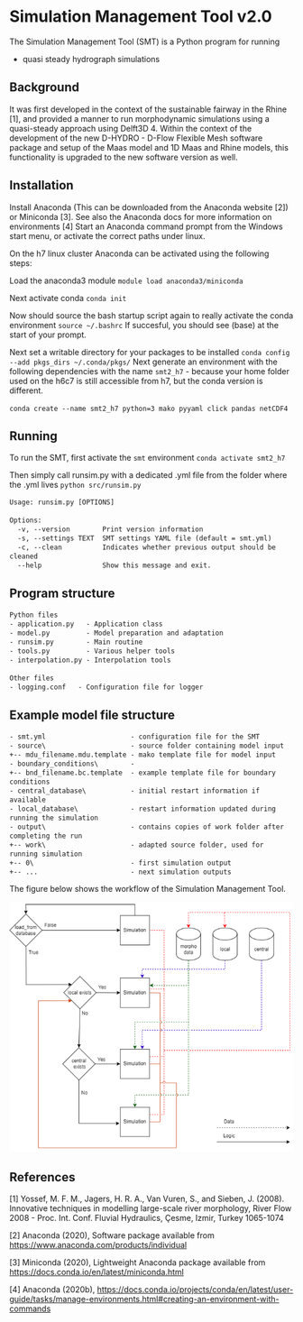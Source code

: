 # Simulation Management Tool v2.0
The Simulation Management Tool (SMT) is a Python program for running 
- quasi steady hydrograph simulations 

## Background 

It was first developed in the context of the sustainable fairway in the Rhine [1], and provided a manner to run morphodynamic simulations using a quasi-steady approach using Delft3D 4. Within the context of the development of the new D-HYDRO - D-Flow Flexible Mesh software package and setup of the Maas model and 1D Maas and Rhine models, this functionality is upgraded to the new software version as well. 

## Installation

Install Anaconda (This can be downloaded from the Anaconda website [2]) or Miniconda [3]. See also the Anaconda docs for more information on environments [4]
Start an Anaconda command prompt from the Windows start menu, or activate the correct paths under linux. 

On the h7 linux cluster Anaconda can be activated using the following steps:

Load the anaconda3 module
 `module load anaconda3/miniconda`

Next activate conda
 `conda init`

Now should source the bash startup script again to really activate the conda environment
 `source ~/.bashrc`
If succesful, you should see (base) at the start of your prompt.

Next set a writable directory for your packages to be installed
 `conda config --add pkgs_dirs ~/.conda/pkgs/`
Next generate an environment with the following dependencies with the name `smt2_h7` - because your home folder used on the h6c7 is still accessible from h7, but the conda version is different.

 `conda create --name smt2_h7 python=3 mako pyyaml click pandas netCDF4`

<!--
To run the simulation use the start_h7.sh script

 `./start_h7.sh`  
Thats it - your model should now run.

Some of the example simulations require extra packages. To install these run the following commands: 
 `conda activate smt2`  
 `conda install geopandas`
 `conda install matplotlib`
--> 

## Running 
To run the SMT, first activate the `smt` environment
 `conda activate smt2_h7`

Then simply call runsim.py with a dedicated .yml file from the folder where the .yml lives
 `python src/runsim.py` 

```
Usage: runsim.py [OPTIONS]

Options:
  -v, --version        Print version information
  -s, --settings TEXT  SMT settings YAML file (default = smt.yml)
  -c, --clean          Indicates whether previous output should be cleaned
  --help               Show this message and exit.
```

<!-- A batch script is included which can be adapted to your preference - run_delft3d_smt.[bat/sh] to start your simulation --> 

## Program structure

```
Python files 
- application.py   - Application class 
- model.py         - Model preparation and adaptation
- runsim.py        - Main routine
- tools.py         - Various helper tools
- interpolation.py - Interpolation tools 

Other files 
- logging.conf   - Configuration file for logger 
```
## Example model file structure

```
- smt.yml                     - configuration file for the SMT
- source\                     - source folder containing model input
+-- mdu_filename.mdu.template - mako template file for model input
- boundary_conditions\        - 
+-- bnd_filename.bc.template  - example template file for boundary conditions  
- central_database\           - initial restart information if available
- local_database\             - restart information updated during running the simulation
- output\                     - contains copies of work folder after completing the run
+-- work\                     - adapted source folder, used for running simulation
+-- 0\                        - first simulation output 
+-- ...                       - next simulation outputs

```

The figure below shows the workflow of the Simulation Management Tool. 

![A graph showing the workflow when using the Simulation Management Tool](assets/SMTv2.drawio.png "Simulation Workflow")


<!-- 
## Example simulations

In the examples folder you may find the following examples
- ex1    - quasi-steady-hydrograph hydrodynamic simulation 
- ex2    - quasi-steady-hydrograph morphodynamic simulation 
- ex3    - simulation-list hydrodynamic simulation for calibration 30 degree run Malone and Parr (2008) [3], requires SOBEK 3, and *gdal* library, sobek2dflowfmconverter [4]
- ex4    - simulation-list hydrodynamic simulation for all Malone and Parr (2008) cases [3], requires SOBEK 3, and *gdal* library, sobek2dflowfmconverter [4]
- ex5    - simulation-list hydrodynamic simulation for Blokland (1985) [5], upstream calibration, requires SOBEK 3, and *gdal* library, sobek2dflowfmconverter [4]
- ex6    - quasi-steady-hydrograph hydrodynamic simulation. Spinup to fill local database for 1D Maas model, Berends et al. (2020) [6], requires *geopandas* library for plotting functions
- ex7    - simulation-list grid convergence testing for Malone and Parr (2008) 
- ex12   - simulation-list hydrodynamic simulation for Blokland (1985) [5], straight channel solution, requires SOBEK 3, and *gdal* library, sobek2dflowfmconverter [4]
- ex13   - simulation-list hydrodynamic simulation for Blokland (1985) [5], curved channel solution, requires SOBEK 3, and *gdal* library, sobek2dflowfmconverter [4]
- ex14   - quasi-steady-hydrograph morphodynamic simulation for 1D Maas model, Berends et al. (2020) [6], requires *geopandas* library
- ex15   - quasi-steady-hydrograph morphodynamic simulation in parallel
- ex16   - quasi-steady-hydrograph morphodynamic 2D simulation sequential for Maas



<!--- ## Frequently asked questions ---> 

<!--
## Known Issues 
Unfortunately, sometimes some known issues may appear: 
- Delft3D-FM sometimes does not close off the process properly, locking the work folder for instance. To work around this, it may be necessary to restart your console window.
-->

<!--
## Troubleshooting 

1. Error about module not found 
```
>python ../../src/runsim.py
Traceback (most recent call last):
  File "../../src/runsim.py", line 2, in <module>
    import click
ModuleNotFoundError: No module named 'click'
```
* Check that your `smt2` environment is correctly loaded  
* If it is, try reinstalling the package 
--> 

## References

[1] Yossef, M. F. M., Jagers, H. R. A., Van Vuren, S., and Sieben, J. (2008). Innovative techniques in modelling large-scale river morphology, River Flow 2008 - Proc. Int. Conf. Fluvial Hydraulics, Çesme, Izmir, Turkey 1065-1074

[2] Anaconda (2020), Software package available from https://www.anaconda.com/products/individual

[3] Miniconda (2020), Lightweight Anaconda package available from https://docs.conda.io/en/latest/miniconda.html

[4] Anaconda (2020b), https://docs.conda.io/projects/conda/en/latest/user-guide/tasks/manage-environments.html#creating-an-environment-with-commands

<!--- at revision 16306 --->

<!---Van Vuren, B.G., Hauschild, A., Ottevanger, W., Crebas, J.I., Yossef M.F.M. (2008) Voorspelinstrument duurzame vaarweg: reducing computation time, Deltares (WL | Delft Hydraulics) Report

Yossef, M. F. M., Sloff, K. (2012). Detailed Modelling of River Morphological Response to Climate Change Scenarios, River Flow 2012 - International Conference on Fluvial Hydraulics, 845 - 853

Ottevanger, W., Giri, S. Sloff, C.J. (2015): Sustainable Fairway Rhinedelta II: Effects of yearly bed stabilisation nourishments, Delta Program measures and training walls. Deltares Project 1209175.

[3] Malone, T., and A. D. Parr (2008), Bend losses in rectangular culverts, Tech. Rep. K-TRAN: KU-05-5, Kansas Department of Transportation and Kansas State University.

[4] Mourits, A., Converter from SOBEK3 to D-Flow FM1D (available from: https://svn.oss.deltares.nl/repos/openearthtools/trunk/python/applications/delft3dfm/convert_to_dflowfm ) 

[5] Blokland, T. (1985), Turbulentiemetingen in een gekromde goot, Master Thesis R/1985/H/7, Delft University of Technology, Delft, the Netherlands, 340 pp.

[6] Berends, K., R. Daggenvoorde and K. Sloff (2020), Morphological models for IRM: Maas 1D. Deltares report 11203684-015-ZWS-0001. 

--->
